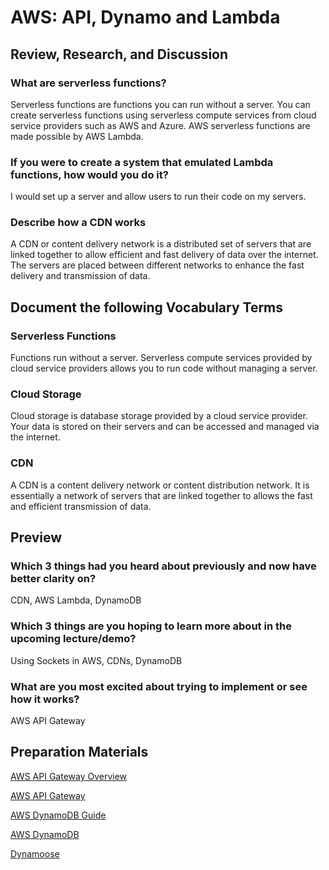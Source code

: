 # AWS: API, Dynamo and Lambda

## Review, Research, and Discussion

### What are serverless functions?

Serverless functions are functions you can run without a server. You can create serverless functions using serverless compute services from cloud service providers such as AWS and Azure. AWS serverless functions are made possible by AWS Lambda.

### If you were to create a system that emulated Lambda functions, how would you do it?

I would set up a server and allow users to run their code on my servers.

### Describe how a CDN works

A CDN or content delivery network is a distributed set of servers that are linked together to allow efficient and fast delivery of data over the internet. The servers are placed between different networks to enhance the fast delivery and transmission of data.

## Document the following Vocabulary Terms

### Serverless Functions

Functions run without a server. Serverless compute services provided by cloud service providers allows you to run code without managing a server.

### Cloud Storage

Cloud storage is database storage provided by a cloud service provider. Your data is stored on their servers and can be accessed and managed via the internet.

### CDN

A CDN is a content delivery network or content distribution network. It is essentially a network of servers that are linked together to allows the fast and efficient transmission of data.

## Preview

### Which 3 things had you heard about previously and now have better clarity on?

CDN, AWS Lambda, DynamoDB

### Which 3 things are you hoping to learn more about in the upcoming lecture/demo?

Using Sockets in AWS, CDNs, DynamoDB

### What are you most excited about trying to implement or see how it works?

AWS API Gateway

## Preparation Materials

[AWS API Gateway Overview](https://www.serverless.com/amazon-api-gateway)

[AWS API Gateway](https://aws.amazon.com/api-gateway/)

[AWS DynamoDB Guide](https://www.dynamodbguide.com/what-is-dynamo-db/)

[AWS DynamoDB](https://aws.amazon.com/dynamodb/)

[Dynamoose](https://dynamoosejs.com/getting_started/Introduction)